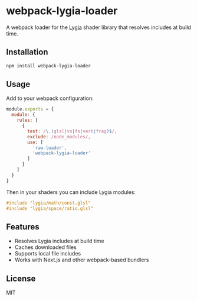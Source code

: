 # webpack-lygia-loader

A webpack loader for the [Lygia](https://lygia.xyz/) shader library that resolves includes at build time.

## Installation

```bash
npm install webpack-lygia-loader
```

## Usage

Add to your webpack configuration:

```javascript
module.exports = {
  module: {
    rules: [
      {
        test: /\.(glsl|vs|fs|vert|frag)$/,
        exclude: /node_modules/,
        use: [
          'raw-loader',
          'webpack-lygia-loader'
        ]
      }
    ]
  }
}
```

Then in your shaders you can include Lygia modules:

```glsl
#include "lygia/math/const.glsl"
#include "lygia/space/ratio.glsl"
```

## Features

- Resolves Lygia includes at build time
- Caches downloaded files
- Supports local file includes
- Works with Next.js and other webpack-based bundlers

## License

MIT
